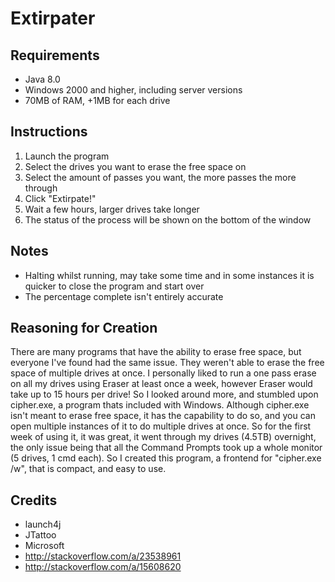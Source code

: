 Extirpater
==========

Requirements
------------
- Java 8.0
- Windows 2000 and higher, including server versions
- 70MB of RAM, +1MB for each drive

Instructions
------------
1. Launch the program
2. Select the drives you want to erase the free space on
3. Select the amount of passes you want, the more passes the more through
4. Click "Extirpate!"
5. Wait a few hours, larger drives take longer
6. The status of the process will be shown on the bottom of the window

Notes
-----
- Halting whilst running, may take some time and in some instances it is quicker to close the program and start over
- The percentage complete isn't entirely accurate

Reasoning for Creation
----------------------
There are many programs that have the ability to erase free space, but everyone I've found had the same issue. They weren't able to erase the free space of multiple drives at once. I personally liked to run a one pass erase on all my drives using Eraser at least once a week, however Eraser would take up to 15 hours per drive! So I looked around more, and stumbled upon cipher.exe, a program thats included with Windows. Although cipher.exe isn't meant to erase free space, it has the capability to do so, and you can open multiple instances of it to do multiple drives at once. So for the first week of using it, it was great, it went through my drives (4.5TB) overnight, the only issue being that all the Command Prompts took up a whole monitor (5 drives, 1 cmd each). So I created this program, a frontend for "cipher.exe /w", that is compact, and easy to use.

Credits
-------
- launch4j
- JTattoo
- Microsoft
- http://stackoverflow.com/a/23538961
- http://stackoverflow.com/a/15608620
